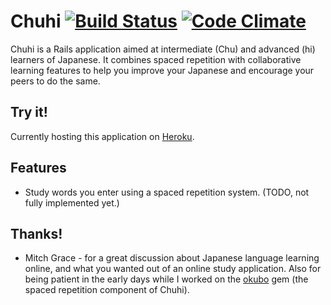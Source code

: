 Chuhi [![Build Status](https://travis-ci.org/rgravina/chuhi.png)](https://travis-ci.org/rgravina/chuhi) [![Code Climate](https://codeclimate.com/badge.png)](https://codeclimate.com/github/rgravina/chuhi)
=====

Chuhi is a Rails application aimed at intermediate (Chu) and advanced (hi) learners of Japanese.
It combines spaced repetition with collaborative learning features to help you improve your Japanese and encourage your peers to do the same.

Try it!
----
Currently hosting this application on [Heroku](http://chuhi.herokuapp.com).

Features
----
* Study words you enter using a spaced repetition system. (TODO, not fully implemented yet.)

Thanks!
----
* Mitch Grace - for a great discussion about Japanese language learning online, and what you wanted out of an online study application. Also for being patient in the early days while I worked on the [okubo](https://github.com/rgravina/okubo) gem (the spaced repetition component of Chuhi).

